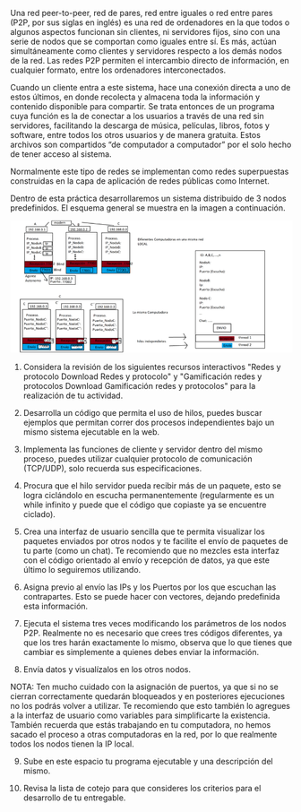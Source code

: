 Una red peer-to-peer, red de pares, red entre iguales o red entre pares (P2P, por sus siglas en inglés) es una red de ordenadores en la que todos o algunos aspectos funcionan sin clientes, ni servidores fijos, sino con una serie de nodos que se comportan como iguales entre sí. Es más, actúan simultáneamente como clientes y servidores respecto a los demás nodos de la red. Las redes P2P permiten el intercambio directo de información, en cualquier formato, entre los ordenadores interconectados.

Cuando un cliente entra a este sistema, hace una conexión directa a uno de estos últimos, en donde recolecta y almacena toda la información y contenido disponible para compartir. Se trata entonces de un programa cuya función es la de conectar a los usuarios a través de una red sin servidores, facilitando la descarga de música, películas, libros, fotos y software, entre todos los otros usuarios y de manera gratuita. Estos archivos son compartidos “de computador a computador” por el solo hecho de tener acceso al sistema.

Normalmente este tipo de redes se implementan como redes superpuestas construidas en la capa de aplicación de redes públicas como Internet.

Dentro de esta práctica desarrollaremos un sistema distribuido de 3 nodos predefinidos. El esquema general se muestra en la imagen a continuación.

![Esquema de 3 nodos](image.png)

1. Considera la revisión de los siguientes recursos interactivos "Redes y protocolo Download Redes y protocolo" y "Gamificación redes y protocolos Download Gamificación redes y protocolos"  para la realización de tu actividad.

2. Desarrolla un código que permita el uso de hilos, puedes buscar ejemplos que permitan correr dos procesos independientes bajo un mismo sistema ejecutable en la web.

3. Implementa las funciones de cliente y servidor dentro del mismo proceso, puedes utilizar cualquier protocolo de comunicación (TCP/UDP), solo recuerda sus especificaciones.

4. Procura que el hilo servidor pueda recibir más de un paquete, esto se logra ciclándolo en escucha permanentemente (regularmente es un while infinito y puede que el código que copiaste ya se encuentre ciclado).

5. Crea una interfaz de usuario sencilla que te permita visualizar los paquetes enviados por otros nodos y te facilite el envío de paquetes de tu parte (como un chat). Te recomiendo que no mezcles esta interfaz con el código orientado al envío y recepción de datos, ya que este último lo seguiremos utilizando.

6. Asigna previo al envío las IPs y los Puertos por los que escuchan las contrapartes. Esto se puede hacer con vectores, dejando predefinida esta información.

7. Ejecuta el sistema tres veces modificando los parámetros de los nodos P2P. Realmente no es necesario que crees tres códigos diferentes, ya que los tres harán exactamente lo mismo, observa que lo que tienes que cambiar es simplemente a quienes debes enviar la información.

8. Envía datos y visualízalos en los otros nodos.

NOTA: Ten mucho cuidado con la asignación de puertos, ya que si no se cierran correctamente quedarán bloqueados y en posteriores ejecuciones no los podrás volver a utilizar. Te recomiendo que esto también lo agregues a la interfaz de usuario como variables para simplificarte la existencia. También recuerda que estás trabajando en tu computadora, no hemos sacado el proceso a otras computadoras en la red, por lo que realmente todos los nodos tienen la IP local.

9. Sube en este espacio tu programa ejecutable y una descripción del mismo.

10. Revisa la lista de cotejo para que consideres los criterios para el desarrollo de tu entregable.

